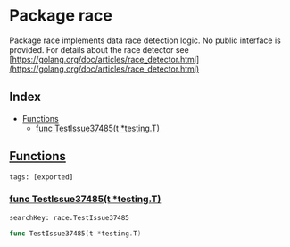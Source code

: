 # Package race

Package race implements data race detection logic. No public interface is provided. For details about the race detector see [https://golang.org/doc/articles/race_detector.html](https://golang.org/doc/articles/race_detector.html) 

## Index

* [Functions](#func)
    * [func TestIssue37485(t *testing.T)](#TestIssue37485)


## <a id="func" href="#func">Functions</a>

```
tags: [exported]
```

### <a id="TestIssue37485" href="#TestIssue37485">func TestIssue37485(t *testing.T)</a>

```
searchKey: race.TestIssue37485
```

```Go
func TestIssue37485(t *testing.T)
```

